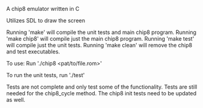 A chip8 emulator written in C

Utilizes SDL to draw the screen

Running 'make' will compile the unit tests and main chip8 program.
Running 'make chip8' will compile just the main chip8 program.
Running 'make test' will compile just the unit tests.
Running 'make clean' will remove the chip8 and test executables.

To use:
Run './chip8 <pat/to/file.rom>'

To run the unit tests, run './test'

Tests are not complete and only test some of the functionality.
Tests are still needed for the chip8_cycle method.
The chip8 init tests need to be updated as well.
